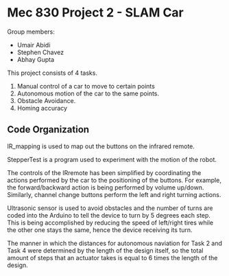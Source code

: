 # Mec 830 Project 2 - SLAM Car

Group members:
* Umair Abidi
* Stephen Chavez
* Abhay Gupta

This project consists of 4 tasks. 
1. Manual control of a car to move to certain points
2. Autonomous motion of the car to the same points.
3. Obstacle Avoidance.
4. Homing accuracy

## Code Organization

IR_mapping is used to map out the buttons on the infrared remote.

StepperTest is a program used to experiment with the motion of the robot.

The controls of the IRremote has been simplified by coordinating the actions performed by the car to the positioning of the buttons. For example, the 
forward/backward action is being performed by volume up/down. Similarly, channel change buttons perform the left and right turning actions.

Ultrasonic sensor is used to avoid obstacles and the number of turns are coded into the Arduino to tell the device to turn by 5 degrees each step. This 
is being accomplished by reducing the speed of left/right tires while the other one stays the same, hence the device receiving its turn.

The manner in which the distances for autonomous naviation for Task 2 and Task 4 were determined by the length of the design itself, so the total amount of steps that an actuator takes is equal to 6 times the length of the design. 
